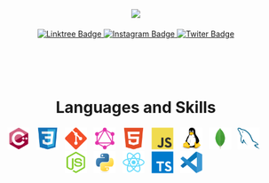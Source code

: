 <div id="header" align="center">
  <img src="https://media.giphy.com/media/3o6ZtpxSZbQRRnwCKQ/giphy.gif" width="250"/>
</div>
<br/>
<div id="badges" align="center">
  
  <a href="[your-linkedin-URL](https://www.linkedin.com/in/tusharmkj)">
    <img src="https://img.shields.io/badge/Linkedin-blue?style=for-the-badge&logo=linkedin&logoColor=white" alt="Linktree Badge"/>
  </a>
  
  <a href="https://www.instagram.com/tushar.mkj">
    <img src="https://img.shields.io/badge/Instagram-purple?style=for-the-badge&logo=instagram&logoColor=white" alt="Instagram Badge"/>
  </a>
  
  <a href="https://twitter.com/tushar_mkj">
    <img src="https://img.shields.io/badge/Twitter-blue?style=for-the-badge&logo=twitter&logoColor=white" alt="Twiter Badge"/>
  </a>
  
  <br>
  
  <img src="https://komarev.com/ghpvc/?username=tusharmukherjee&style=flat-square&color=blue" alt=""/>
  
 </div>
 
 <br>
 <br>
 <br>
<!-- #### #OpenToWork 🏋️‍♂ [LinkedIn](https://www.linkedin.com/in/tusharmkj) | [Linktree](https://linktr.ee/tusharmukherjee) -->

<!-- 
**TusharMukherjee/tusharmukherjee** is a ✨ _special_ ✨ repository because its `README.md` (this file) appears on your GitHub profile.

Here are some ideas to get you started:

- 🔭 I’m currently working on ...
- 🌱 I’m currently learning ...
- 👯 I’m looking to collaborate on ...
- 🤔 I’m looking for help with ...
- 💬 Ask me about ...
- 📫 How to reach me: ...
- 😄 Pronouns: ...
- ⚡ Fun fact: ...
 -->


<div align="center">
  <h1>Languages and Skills</h1>
  <img src = "https://github.com/devicons/devicon/blob/master/icons/cplusplus/cplusplus-original.svg" width="40" height="40"/> &nbsp;
  <img src = "https://github.com/devicons/devicon/blob/master/icons/css3/css3-original.svg" width="40" height="40"/> &nbsp;
  <img src = "https://github.com/devicons/devicon/blob/master/icons/git/git-original.svg" width="40" height="40"/> &nbsp;
  <img src = "https://github.com/devicons/devicon/blob/master/icons/graphql/graphql-plain.svg" width="40" height="40"/> &nbsp;
  <img src = "https://github.com/devicons/devicon/blob/master/icons/html5/html5-plain.svg" width="40" height="40"/> &nbsp;
  <img src = "https://github.com/devicons/devicon/blob/master/icons/javascript/javascript-original.svg" width="40" height="40"/> &nbsp;
  <img src = "https://github.com/devicons/devicon/blob/master/icons/linux/linux-original.svg" width="40" height="40"/> &nbsp;
  <img src = "https://github.com/devicons/devicon/blob/master/icons/mongodb/mongodb-original.svg" width="40" height="40"/> &nbsp;
  <img src = "https://github.com/devicons/devicon/blob/master/icons/mysql/mysql-original.svg" width="40" height="40"/> &nbsp;
  <img src = "https://github.com/devicons/devicon/blob/master/icons/nodejs/nodejs-original.svg" width="40" height="40"/> &nbsp;
  <img src = "https://github.com/devicons/devicon/blob/master/icons/python/python-original.svg" width="40" height="40"/> &nbsp;
  <img src = "https://github.com/devicons/devicon/blob/master/icons/react/react-original.svg" width="40" height="40"/> &nbsp;
  <img src = "https://github.com/devicons/devicon/blob/master/icons/typescript/typescript-original.svg" width="40" height="40"/> &nbsp;
  <img src = "https://github.com/devicons/devicon/blob/master/icons/vscode/vscode-original.svg" width="40" height="40"/> &nbsp;
  
</div>
